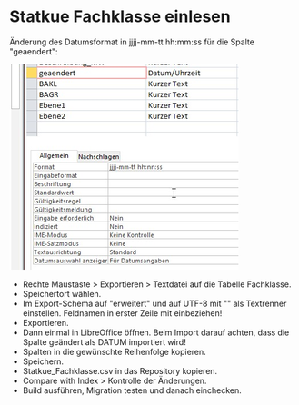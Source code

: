 # Statkue Fachklasse einlesen

Änderung des Datumsformat in jjjj-mm-tt hh:mm:ss für die Spalte "geaendert":

![](./graphics/Format_geaendert.jpg)

+ Rechte Maustaste > Exportieren > Textdatei auf die Tabelle Fachklasse.
+ Speichertort wählen.
+ Im Export-Schema auf "erweitert" und auf UTF-8 mit "" als Textrenner einstellen. Feldnamen in erster Zeile mit einbeziehen!
+ Exportieren.
+ Dann einmal in LibreOffice öffnen. Beim Import darauf achten, dass die Spalte geändert als DATUM importiert wird!
+ Spalten in die gewünschte Reihenfolge kopieren.
+ Speichern.
+ Statkue_Fachklasse.csv in das Repository kopieren.
+ Compare with Index > Kontrolle der Änderungen.
+ Build ausführen, Migration testen und danach einchecken.